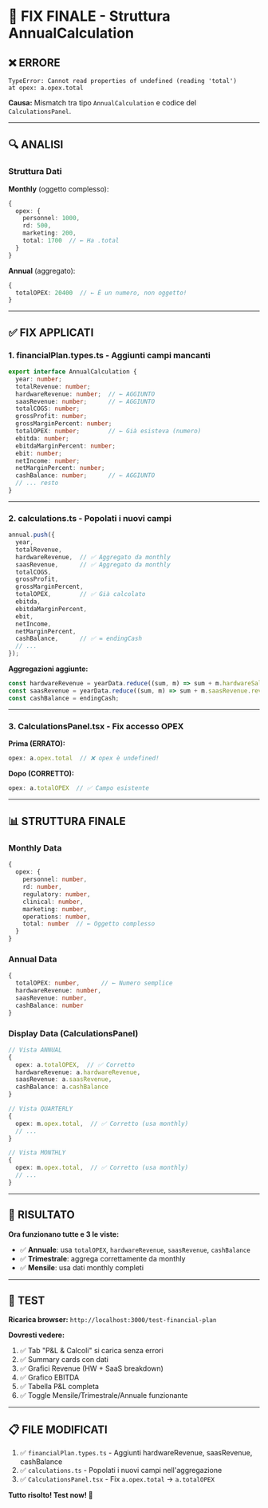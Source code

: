 # 🔧 FIX FINALE - Struttura AnnualCalculation

## ❌ ERRORE

```
TypeError: Cannot read properties of undefined (reading 'total')
at opex: a.opex.total
```

**Causa:** Mismatch tra tipo `AnnualCalculation` e codice del `CalculationsPanel`.

---

## 🔍 ANALISI

### Struttura Dati

**Monthly** (oggetto complesso):
```typescript
{
  opex: {
    personnel: 1000,
    rd: 500,
    marketing: 200,
    total: 1700  // ← Ha .total
  }
}
```

**Annual** (aggregato):
```typescript
{
  totalOPEX: 20400  // ← È un numero, non oggetto!
}
```

---

## ✅ FIX APPLICATI

### 1. **financialPlan.types.ts** - Aggiunti campi mancanti

```typescript
export interface AnnualCalculation {
  year: number;
  totalRevenue: number;
  hardwareRevenue: number;  // ← AGGIUNTO
  saasRevenue: number;      // ← AGGIUNTO
  totalCOGS: number;
  grossProfit: number;
  grossMarginPercent: number;
  totalOPEX: number;        // ← Già esisteva (numero)
  ebitda: number;
  ebitdaMarginPercent: number;
  ebit: number;
  netIncome: number;
  netMarginPercent: number;
  cashBalance: number;      // ← AGGIUNTO
  // ... resto
}
```

---

### 2. **calculations.ts** - Popolati i nuovi campi

```typescript
annual.push({
  year,
  totalRevenue,
  hardwareRevenue,  // ✅ Aggregato da monthly
  saasRevenue,      // ✅ Aggregato da monthly
  totalCOGS,
  grossProfit,
  grossMarginPercent,
  totalOPEX,        // ✅ Già calcolato
  ebitda,
  ebitdaMarginPercent,
  ebit,
  netIncome,
  netMarginPercent,
  cashBalance,      // ✅ = endingCash
  // ...
});
```

**Aggregazioni aggiunte:**
```typescript
const hardwareRevenue = yearData.reduce((sum, m) => sum + m.hardwareSales.revenue, 0);
const saasRevenue = yearData.reduce((sum, m) => sum + m.saasRevenue.revenue, 0);
const cashBalance = endingCash;
```

---

### 3. **CalculationsPanel.tsx** - Fix accesso OPEX

**Prima (ERRATO):**
```typescript
opex: a.opex.total  // ❌ opex è undefined!
```

**Dopo (CORRETTO):**
```typescript
opex: a.totalOPEX  // ✅ Campo esistente
```

---

## 📊 STRUTTURA FINALE

### Monthly Data
```typescript
{
  opex: {
    personnel: number,
    rd: number,
    regulatory: number,
    clinical: number,
    marketing: number,
    operations: number,
    total: number  // ← Oggetto complesso
  }
}
```

### Annual Data
```typescript
{
  totalOPEX: number,      // ← Numero semplice
  hardwareRevenue: number,
  saasRevenue: number,
  cashBalance: number
}
```

### Display Data (CalculationsPanel)
```typescript
// Vista ANNUAL
{
  opex: a.totalOPEX,  // ✅ Corretto
  hardwareRevenue: a.hardwareRevenue,
  saasRevenue: a.saasRevenue,
  cashBalance: a.cashBalance
}

// Vista QUARTERLY
{
  opex: m.opex.total,  // ✅ Corretto (usa monthly)
  // ...
}

// Vista MONTHLY  
{
  opex: m.opex.total,  // ✅ Corretto (usa monthly)
  // ...
}
```

---

## 🎯 RISULTATO

**Ora funzionano tutte e 3 le viste:**
- ✅ **Annuale**: usa `totalOPEX`, `hardwareRevenue`, `saasRevenue`, `cashBalance`
- ✅ **Trimestrale**: aggrega correttamente da monthly
- ✅ **Mensile**: usa dati monthly completi

---

## 🚀 TEST

**Ricarica browser:** `http://localhost:3000/test-financial-plan`

**Dovresti vedere:**
1. ✅ Tab "P&L & Calcoli" si carica senza errori
2. ✅ Summary cards con dati
3. ✅ Grafici Revenue (HW + SaaS breakdown)
4. ✅ Grafico EBITDA
5. ✅ Tabella P&L completa
6. ✅ Toggle Mensile/Trimestrale/Annuale funzionante

---

## 📋 FILE MODIFICATI

1. ✅ `financialPlan.types.ts` - Aggiunti hardwareRevenue, saasRevenue, cashBalance
2. ✅ `calculations.ts` - Popolati i nuovi campi nell'aggregazione
3. ✅ `CalculationsPanel.tsx` - Fix `a.opex.total` → `a.totalOPEX`

**Tutto risolto! Test now! 🎯**

